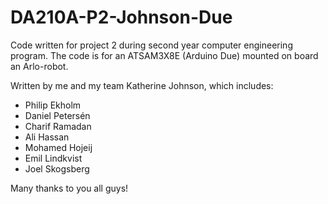 # DA210A-P2-Johnson-Due

Code written for project 2 during second year computer engineering program. The code is for an ATSAM3X8E (Arduino Due) mounted on board an Arlo-robot.

Written by me and my team Katherine Johnson, which includes:

- Philip Ekholm
- Daniel Petersén
- Charif Ramadan
- Ali Hassan
- Mohamed Hojeij
- Emil Lindkvist
- Joel Skogsberg

Many thanks to you all guys!
